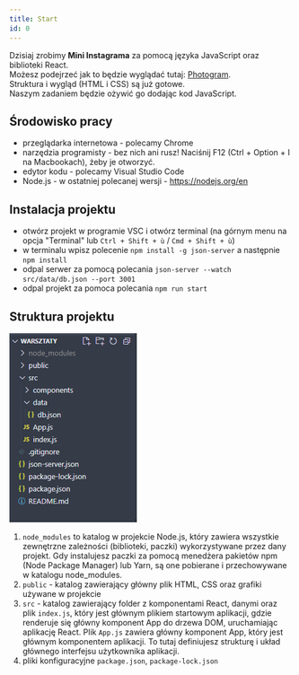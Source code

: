 ```yaml
---
title: Start
id: 0
---
```


Dzisiaj zrobimy **Mini Instagrama** za pomocą języka JavaScript oraz biblioteki React.\
Możesz podejrzeć jak to będzie wyglądać tutaj: <a href="https://0adk.github.io/photogram/" target="_blank">Photogram</a>.\
Struktura i wygląd (HTML i CSS) są już gotowe.\
Naszym zadaniem będzie ożywić go dodając kod JavaScript.

## Środowisko pracy

- przeglądarka internetowa - polecamy Chrome
- narzędzia programisty - bez nich ani rusz! Naciśnij F12 (Ctrl + Option + I na Macbookach), żeby je otworzyć.
- edytor kodu - polecamy Visual Studio Code
- Node.js - w ostatniej polecanej wersji - <a href="https://nodejs.org/en" target="_blank">https://nodejs.org/en</a>

## Instalacja projektu

- otwórz projekt w programie VSC i otwórz terminal (na górnym menu na opcja "Terminal" lub `Ctrl + Shift + ù` / `Cmd + Shift + ù`)
- w terminalu wpisz polecenie `npm install -g json-server` a następnie `npm install`
- odpal serwer za pomocą polecania `json-server --watch src/data/db.json --port 3001`
- odpal projekt za pomoca polecania `npm run start`

## Struktura projektu

![Struktura projektu](./struktura.png)

1. `node_modules` to katalog w projekcie Node.js, który zawiera wszystkie zewnętrzne zależności (biblioteki, paczki) wykorzystywane przez dany projekt. Gdy instalujesz paczki za pomocą menedżera pakietów npm (Node Package Manager) lub Yarn, są one pobierane i przechowywane w katalogu node_modules.
2. `public` - katalog zawierający główny plik HTML, CSS oraz grafiki używane w projekcie
3. `src` - katalog zawierający folder z komponentami React, danymi oraz plik `index.js`, który jest głównym plikiem startowym aplikacji, gdzie renderuje się główny komponent App do drzewa DOM, uruchamiając aplikację React. Plik `App.js` zawiera główny komponent App, który jest głównym komponentem aplikacji. To tutaj definiujesz strukturę i układ głównego interfejsu użytkownika aplikacji.
4. pliki konfiguracyjne `package.json`, `package-lock.json`
